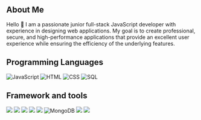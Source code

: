 ## About Me
Hello 👋
I am a passionate junior full-stack JavaScript developer with experience in designing web applications.
My goal is to create professional, secure, and high-performance applications that provide an excellent user experience while ensuring the efficiency of the underlying features.

## Programming Languages
![JavaScript](https://img.icons8.com/color/48/000000/javascript.png)  ![HTML](https://img.icons8.com/color/48/000000/html-5.png) ![CSS](https://img.icons8.com/color/48/000000/css3.png) ![SQL](https://img.icons8.com/color/48/000000/sql.png)


## Framework and tools
![](https://img.shields.io/badge/Git-333333?&style=for-the-badge&logo=git&logoColor=red) ![](https://img.shields.io/badge/Markdown-000000?style=for-the-badge&logo=markdown&logoColor=white) ![](https://img.shields.io/badge/Express.js-404D59?style=for-the-badge) ![](https://img.shields.io/badge/Vue.js-35495E?style=for-the-badge&logo=vue.js&logoColor=4FC08D) ![](https://img.shields.io/badge/Bootstrap-563D7C?style=for-the-badge&logo=bootstrap&logoColor=white) ![MongoDB](https://img.shields.io/badge/MongoDB-4EA94B?style=for-the-badge&logo=mongodb&logoColor=white)
![](https://img.shields.io/badge/MySQL-00758F?style=for-the-badge&logo=mysql&logoColor=white) ![](https://img.shields.io/badge/PostgreSQL-316192?style=for-the-badge&logo=postgresql&logoColor=white)
